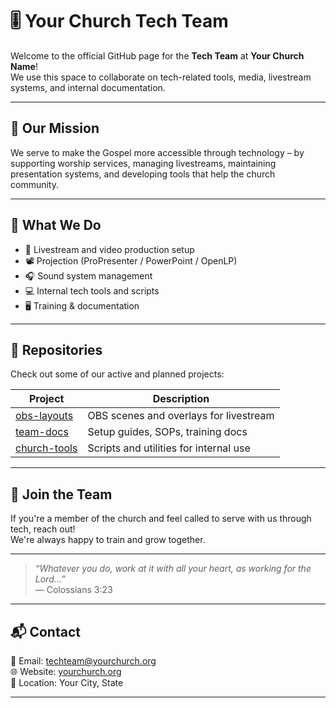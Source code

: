 # 🎚️ Your Church Tech Team

Welcome to the official GitHub page for the **Tech Team** at **Your Church Name**!  
We use this space to collaborate on tech-related tools, media, livestream systems, and internal documentation.

---

## 🙏 Our Mission

We serve to make the Gospel more accessible through technology – by supporting worship services, managing livestreams, maintaining presentation systems, and developing tools that help the church community.

---

## 💼 What We Do

- 🎥 Livestream and video production setup
- 📽️ Projection (ProPresenter / PowerPoint / OpenLP)
- 🎧 Sound system management
- 💻 Internal tech tools and scripts
- 🖥️ Training & documentation

---

## 📁 Repositories

Check out some of our active and planned projects:

| Project | Description |
|--------|-------------|
| [obs-layouts](https://github.com/YourChurchTech/obs-layouts) | OBS scenes and overlays for livestream |
| [team-docs](https://github.com/YourChurchTech/team-docs) | Setup guides, SOPs, training docs |
| [church-tools](https://github.com/YourChurchTech/church-tools) | Scripts and utilities for internal use |

---

## 🙌 Join the Team

If you're a member of the church and feel called to serve with us through tech, reach out!  
We're always happy to train and grow together.

---

> _“Whatever you do, work at it with all your heart, as working for the Lord...”_  
> — Colossians 3:23

---

## 📬 Contact

📧 Email: techteam@yourchurch.org  
🌐 Website: [yourchurch.org](https://yourchurch.org)  
📍 Location: Your City, State

---
